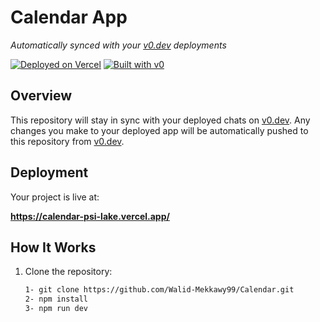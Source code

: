 # Calendar App

*Automatically synced with your [v0.dev](https://v0.dev) deployments*

[![Deployed on Vercel](https://img.shields.io/badge/Deployed%20on-Vercel-black?style=for-the-badge&logo=vercel)](https://vercel.com/walid-mekkawys-projects-1258eb24/v0-calendar-app)
[![Built with v0](https://img.shields.io/badge/Built%20with-v0.dev-black?style=for-the-badge)](https://v0.dev/chat/projects/0DP0m0MBaH2)

## Overview

This repository will stay in sync with your deployed chats on [v0.dev](https://v0.dev).
Any changes you make to your deployed app will be automatically pushed to this repository from [v0.dev](https://v0.dev).

## Deployment

Your project is live at:

**https://calendar-psi-lake.vercel.app/**

## How It Works

1. Clone the repository:
   ```sh
   1- git clone https://github.com/Walid-Mekkawy99/Calendar.git
   2- npm install
   3- npm run dev
